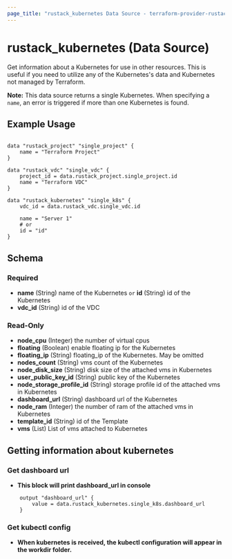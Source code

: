 ```yaml
---
page_title: "rustack_kubernetes Data Source - terraform-provider-rustack"
---
```

# rustack_kubernetes (Data Source)

Get information about a Kubernetes for use in other resources. 
This is useful if you need to utilize any of the Kubernetes's data and Kubernetes not managed by Terraform.

**Note:** This data source returns a single Kubernetes. When specifying a `name`, an
error is triggered if more than one Kubernetes is found.

## Example Usage

```hcl

data "rustack_project" "single_project" {
    name = "Terraform Project"
}

data "rustack_vdc" "single_vdc" {
    project_id = data.rustack_project.single_project.id
    name = "Terraform VDC"
}

data "rustack_kubernetes" "single_k8s" {
    vdc_id = data.rustack_vdc.single_vdc.id
    
    name = "Server 1"
    # or
    id = "id"
}

```

## Schema

### Required

- **name** (String) name of the Kubernetes `or` **id** (String) id of the Kubernetes
- **vdc_id** (String) id of the VDC

### Read-Only

- **node_cpu** (Integer) the number of virtual cpus
- **floating** (Boolean) enable floating ip for the Kubernetes
- **floating_ip** (String) floating_ip of the Kubernetes. May be omitted
- **nodes_count** (String) vms count of the Kubernetes
- **node_disk_size** (String) disk size of the attached vms in Kubernetes
- **user_public_key_id** (String) public key of the Kubernetes
- **node_storage_profile_id** (String) storage profile id of the attached vms in Kubernetes
- **dashboard_url** (String) dashboard url of the Kubernetes
- **node_ram** (Integer) the number of ram of the attached vms in Kubernetes
- **template_id** (String) id of the Template
- **vms** (List) List of vms attached to Kubernetes

## Getting information about kubernetes

### Get dashboard url
- **This block will print dashboard_url in console**
```
    output "dashboard_url" {
        value = data.rustack_kubernetes.single_k8s.dashboard_url
    }
```
### Get kubectl config
- **When kubernetes is received, the kubectl configuration will appear in the workdir folder.**
